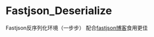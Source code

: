 # Fastjson_Deserialize
 Fastjson反序列化环境（一步步）
 配合[fastjson博客](https://lalajun.github.io/2019/12/30/java%E5%8F%8D%E5%BA%8F%E5%88%97%E5%8C%96-fastjson/)食用更佳